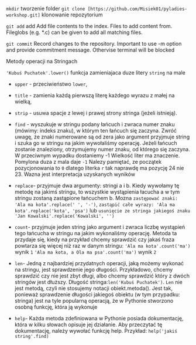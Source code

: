 `mkdir` tworzenie folder
`git clone [https://github.com/Misiek01/pyladies-workshop.git]` klonowanie repozytorium

`git add` add Add file contents to the index. Files to add content from. Fileglobs (e.g. *.c) can be given to add all matching files. 

`git commit` Record changes to the repository. Important to use -m option and provide commitment message. Othervise terminal will be blocked

Metody operacji na Stringach 

`'Kubuś Puchatek'.lower()` funkcja zamieniajaca duze litery `string` na male
* `upper` - przeciwieństwo `lower`,
* `title` - zamienia każdą pierwszą literę każdego wyrazu z małej na
wielką,
* `strip` - usuwa spacje z lewej i prawej strony stringa (jeżeli
istnieją).
* `find` - wyszukuje w stringu podany łańcuch i zwraca numer znaku
(mówimy: indeks znaku), w którym ten łańcuch się zaczyna.  Zwróć uwagę,
że znaki numerowane są od zera
jako argument przyjmuje string i szuka go w stringu na jakim wywołaliśmy operację. Jeżeli łańcuch zostanie znaleziony, otrzymujemy numer znaku, od którego się zaczyna. W przeciwnym wypadku dostaniemy -1
Wielkość liter ma znaczenie. Pomylona duza z mala daje `-1`
Nalezy pamiętać, ze początek pozycjonowania to `0` dlatego literka `r` tak naprawdę ma pozycję 24 nie 23. Wazna jest interpretacja uzyskanych wyników 

* `replace`- przyjmuje dwa argumenty: stringi a i b. Kiedy wywołamy tę metodę na jakimś stringu, to wszystkie wystąpienia łacucha a w tym stringu zostaną zastąpione łańcuchem b.
Mozna `zastępować znaki: 'Ala ma kota'.replace(' ', '-')`, `zastąpić całe wyrazy: 'Ala ma kota'.replace('kota', 'psa')` lub `usunięcie ze stringa jakiegoś znaku 'Jan Kowalski'.replace('Kowalski', '')`

* `count`- przyjmuje jeden string jako argument i zwraca liczbę wystąpień tego łańcucha w stringu na jakim wykonaliśmy operację.
Metoda ta przydaje się, kiedy na przykład chcemy sprawdzić czy jakaś fraza powtarza się więcej niż raz w danym stringu:
`'Ala ma kota'.count('ma')` wynik `1`
`'Ala ma kota, a Ola ma psa'.count('ma')` wynik `2`

* `len`- Jedną z najbardziej przydatnych operacji, jaką możemy wykonać na stringu, jest sprawdzenie jego długości. Przykładowo, chcemy sprawdzić czy nie jest zbyt długi, albo chcemy sprawdzić który z dwóch stringów jest dłuższy. Długość stringa:`len('Kubuś Puchatek')`. `Len` nie jest metodą, czyli nie stosujemy notacji obiekt.metoda(). Jest tak, ponieważ sprawdzenie długości jakiegoś obiektu (w tym przypadku: stringa) jest na tyle popularną operacją, że w Pythonie stworzono osobną funkcję, która ją wykonuje

* `help`- Każda metoda zdefiniowana w Pythonie posiada dokumentację, która w kilku słowach opisuje jej działanie. Aby przeczytać tę dokumentację, należy wywołać funkcję help. Przykład: `help('jakiś string'.find)` 